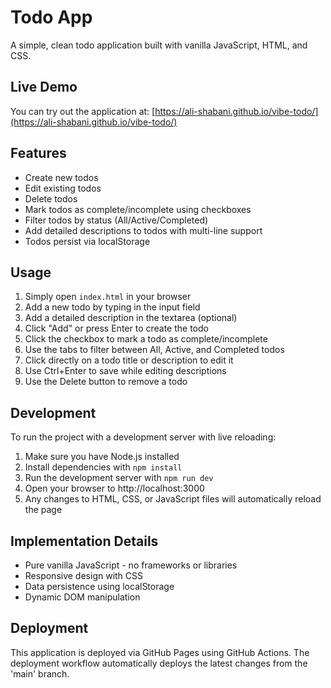 # Todo App

A simple, clean todo application built with vanilla JavaScript, HTML, and CSS.

## Live Demo

You can try out the application at: [https://ali-shabani.github.io/vibe-todo/](https://ali-shabani.github.io/vibe-todo/)

## Features

- Create new todos
- Edit existing todos
- Delete todos
- Mark todos as complete/incomplete using checkboxes
- Filter todos by status (All/Active/Completed)
- Add detailed descriptions to todos with multi-line support
- Todos persist via localStorage

## Usage

1. Simply open `index.html` in your browser
2. Add a new todo by typing in the input field
3. Add a detailed description in the textarea (optional)
4. Click "Add" or press Enter to create the todo
5. Click the checkbox to mark a todo as complete/incomplete
6. Use the tabs to filter between All, Active, and Completed todos
7. Click directly on a todo title or description to edit it
8. Use Ctrl+Enter to save while editing descriptions
9. Use the Delete button to remove a todo

## Development

To run the project with a development server with live reloading:

1. Make sure you have Node.js installed
2. Install dependencies with `npm install`
3. Run the development server with `npm run dev`
4. Open your browser to http://localhost:3000
5. Any changes to HTML, CSS, or JavaScript files will automatically reload the page

## Implementation Details

- Pure vanilla JavaScript - no frameworks or libraries
- Responsive design with CSS
- Data persistence using localStorage
- Dynamic DOM manipulation

## Deployment

This application is deployed via GitHub Pages using GitHub Actions. The deployment workflow automatically deploys the latest changes from the 'main' branch.
